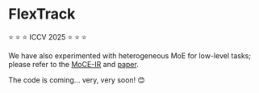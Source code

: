 # FlexTrack

:star: :star: :star: ICCV 2025 :star: :star: :star:


We have also experimented with heterogeneous MoE for low-level tasks; please refer to the [MoCE-IR](https://github.com/eduardzamfir/MoCE-IR) and [paper](https://arxiv.org/abs/2411.18466).



The code is coming... very, very soon! 😊
